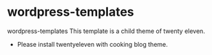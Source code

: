 wordpress-templates
===================

wordpress-templates
This template is a child theme of twenty eleven.
* Please install twentyeleven with cooking blog theme.
